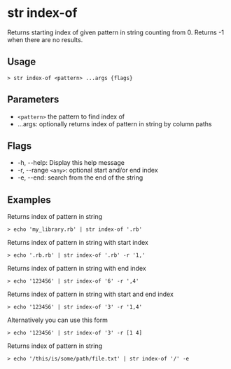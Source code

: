 # str index-of

Returns starting index of given pattern in string counting from 0. Returns -1 when there are no results.

## Usage

```shell
> str index-of <pattern> ...args {flags}
```

## Parameters

- `<pattern>` the pattern to find index of
- ...args: optionally returns index of pattern in string by column paths

## Flags

- -h, --help: Display this help message
- -r, --range `<any>`: optional start and/or end index
- -e, --end: search from the end of the string

## Examples

Returns index of pattern in string

```shell
> echo 'my_library.rb' | str index-of '.rb'
```

Returns index of pattern in string with start index

```shell
> echo '.rb.rb' | str index-of '.rb' -r '1,'
```

Returns index of pattern in string with end index

```shell
> echo '123456' | str index-of '6' -r ',4'
```

Returns index of pattern in string with start and end index

```shell
> echo '123456' | str index-of '3' -r '1,4'
```

Alternatively you can use this form

```shell
> echo '123456' | str index-of '3' -r [1 4]
```

Returns index of pattern in string

```shell
> echo '/this/is/some/path/file.txt' | str index-of '/' -e
```
